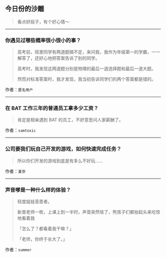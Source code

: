 ## 今日份的沙雕

> 看点好段子，有个好心情～


 
---

### 你遇见过哪些概率很小很小的事？

> 高考前，班里同学有两道题搞不定，来问我，我作为年级第一的学霸，一一解答了，还好心地把答案告诉了别的同学。
> 
> 高考时，我发现这两道题分别是物理的最后一道选择题和最后一道大题。
> 
> 然而对标准答案时，我才发现，我当初告诉同学们的两个答案都是错的。


作者：`匿名用户`

---

### 在 BAT 工作三年的普通员工拿多少工资？

> 肯定是相亲遇到 BAT 的员工，不好意思问人家薪酬了。


作者：`samtoxic`

---

### 公司要我们玩自己开发的游戏，如何快速完成任务？

> 所以你们开发的游戏到底是有多么不好玩……


作者：`夏奈`

---

### 声音嗲是一种什么样的体验？

> 轻度娃娃音患者。
> 
> 新晋老师一枚，上课上到一半时，声音突然哑了，熊孩子们都抬起头来吃惊地看着我
> 
> 「怎么了？都看着我干嘛？」
> 
> 「老师，你终于长大了。」


作者：`summer`